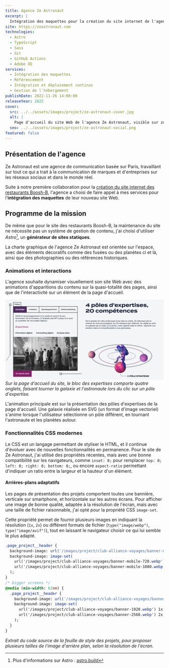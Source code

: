 ```yaml
---
title: Agence Ze Astronaut
excerpt: |
  Intégration des maquettes pour la création du site internet de l'agence Ze Astronaut
site: https://zeastronaut.com
technologies:
  - Astro
  - TypeScript
  - Sass
  - Git
  - GitHub Actions
  - Adobe XD
services:
  - Intégration des maquettes
  - Référencement
  - Intégration et déploiement continus
  - Gestion de l'hébergement
publishDate: 2022-11-26 14:00:00
releaseYear: 2022
cover:
  src: ../../assets/images/project/ze-astronaut-cover.jpg
  alt: |
    Page d'accueil du site Web de l'agence Ze Astronaut, visible sur zeastronaut.com
  seo: ../../assets/images/project/ze-astronaut-social.png
featured: false
---
```


## Présentation de l'agence

Ze&nbsp;Astronaut est une agence de communication basée sur Paris, travaillant sur tout ce qui a trait à la communication de marques et d'entreprises sur les réseaux sociaux et dans le monde réel.

Suite à notre première collaboration pour la [création du site internet des restaurants Boosh-B](/projet/boosh-b), l'agence a choisi de faire appel à mes services pour l'**intégration des maquettes** de leur nouveau site Web.

## Programme de la mission

De même que pour le site des restaurants Boosh-B, la maintenance du site ne nécessite pas un système de gestion de contenu, j'ai choisi d'utiliser *Astro*[^1], un **générateur de sites statiques**.

La charte graphique de l'agence Ze&nbsp;Astronaut est orientée sur l'espace, avec des éléments décoratifs comme des fusées ou des planètes ci et là, ainsi que des photographies ou des références historiques.

### Animations et interactions

L'agence souhaite dynamiser visuellement son site Web avec des animations d'apparitions du contenu sur la quasi-totalité des pages, ainsi que de l'interactivité sur un élément de la page d'accueil.

![Aperçu du bloc des expertises présent sur la page d'accueil, où la galaxie et l'astronaute tournent selon l'expertise sélectionée.](../../assets/images/project/ze-astronaut-galaxy.jpg)
*Sur la page d'accueil du site, le bloc des expertises comporte quatre onglets, faisant tourner la galaxie et l'astronaute lors du clic sur un pôle d'expertise.*

L'animation principale est sur la présentation des pôles d'expertises de la page d'accueil. Une galaxie réalisée en SVG (un format d'image vectoriel) s'anime lorsque l'utilisateur sélectionne un pôle différent, en tournant l'astronaute et les planètes autour.

### Fonctionnalités CSS modernes

Le CSS est un langage permettant de styliser le HTML, et il continue d'évoluer avec de nouvelles fonctionnalités en permanence. Pour le site de Ze&nbsp;Astronaut, j'ai utilisé des propriétés récentes, mais avec une bonne compatibilité sur les navigateurs, comme `inset: 0;` pour remplacer `top: 0; left: 0; right: 0; bottom: 0;`, ou encore `aspect-ratio` permettant d'indiquer un ratio entre la largeur et la hauteur d'un élément.

#### Arrières-plans adaptatifs

Les pages de présentation des projets comportent toutes une bannière, verticale sur smartphone, et horizontale sur les autres écrans. Pour afficher une image de bonne qualité, adaptée à la résolution de l'écran, mais avec une taille de fichier raisonnable, j'ai opté pour la propriété CSS `image-set`.

Cette propriété permet de fournir plusieurs images en indiquant la résolution (`1x`, `2x`) ou différent formats de fichier (`type("image/webp")`, `type("image/avif")`), tout en laissant le navigateur choisir ce qui lui semble le plus adapté.

```sass
.page_project__header {
  background-image: url('/images/project/club-alliance-voyages/banner-mobile-720.webp'); // fallback
  background-image: image-set(
    url('/images/project/club-alliance-voyages/banner-mobile-720.webp') 1x,
    url('/images/project/club-alliance-voyages/banner-mobile-1080.webp') 2x
  );
}
/* bigger screens */
@media (min-width: 62em) {
  .page_project__header {
    background-image: url('/images/project/club-alliance-voyages/banner-1920.webp'); // fallback
    background-image: image-set(
      url('/images/project/club-alliance-voyages/banner-1920.webp') 1x,
      url('/images/project/club-alliance-voyages/banner-2560.webp') 2x
    );
  }
}
```

*Extrait du code source de la feuille de style des projets, pour proposer plusieurs tailles de l'image d'arrière plan, selon la résolution de l'écran.*

[^1]: Plus d'informations sur Astro : <a href="https://astro.build/" rel="noopener noreferrer nofollow" target="_blank">astro.build</a>
